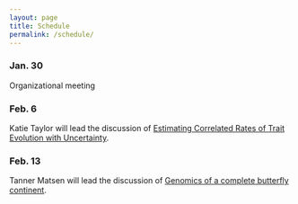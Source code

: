 ```yaml
---
layout: page
title: Schedule
permalink: /schedule/
---
```

### Jan. 30

Organizational meeting

### Feb. 6

Katie Taylor will lead the discussion of [Estimating Correlated Rates of Trait Evolution with Uncertainty](https://academic.oup.com/sysbio/article/68/3/412/5133548).

### Feb. 13

Tanner Matsen will lead the discussion of [Genomics of a complete butterfly continent](https://www.biorxiv.org/content/10.1101/829887v1.abstract).



